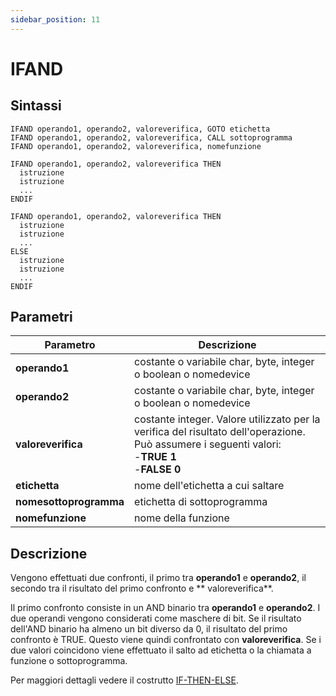 ```yaml
---
sidebar_position: 11
---
```


# IFAND

## Sintassi

  ```
IFAND operando1, operando2, valoreverifica, GOTO etichetta
IFAND operando1, operando2, valoreverifica, CALL sottoprogramma
IFAND operando1, operando2, valoreverifica, nomefunzione

IFAND operando1, operando2, valoreverifica THEN
    istruzione
    istruzione
    ... 
ENDIF

IFAND operando1, operando2, valoreverifica THEN
    istruzione
    istruzione
    ... 
ELSE
    istruzione
    istruzione
    ... 
ENDIF
  ```

## Parametri
|Parametro                    | Descrizione                                                                                           |                
|-----------------------------|-------------------------------------------------------------------------------------------------------|
| **operando1**               | costante o variabile char, byte, integer o boolean o nomedevice                                                               |         
| **operando2**               | costante o variabile char, byte, integer o boolean o nomedevice                                 |        
| **valoreverifica**          | costante integer. Valore utilizzato per la verifica del risultato dell'operazione. <br/>Può assumere i seguenti valori: <br/>-**TRUE 1** <br/>-**FALSE 0**                                                                    |     
| **etichetta**               | nome dell'etichetta a cui saltare                                                                     | 
| **nomesottoprogramma**      | etichetta di sottoprogramma                                                                           |
| **nomefunzione**            | nome della funzione                                                                                   |    

## Descrizione
Vengono effettuati due confronti, il primo tra **operando1** e **operando2**, il secondo tra il risultato del primo confronto e **  valoreverifica**.

Il primo confronto consiste in un AND binario tra **operando1** e **operando2**. I due operandi vengono considerati come maschere di bit. Se il risultato dell'AND binario ha almeno un bit diverso da 0, il risultato del primo confronto è TRUE. Questo viene quindi confrontato con **valoreverifica**. Se i due valori coincidono viene effettuato il salto ad etichetta o la chiamata a funzione o sottoprogramma.

Per maggiori dettagli vedere il costrutto [IF-THEN-ELSE](IF.md).
